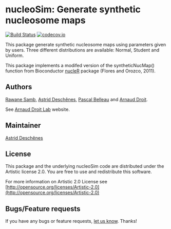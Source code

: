nucleoSim: Generate synthetic nucleosome maps
=====================

[![Build Status](https://travis-ci.org/adeschen/nucleoSim.svg?branch=master)](https://travis-ci.org/adeschen/nucleoSim)
[![codecov.io](http://codecov.io/github/adeschen/nucleoSim/coverage.svg?branch=master)](http://codecov.io/github/adeschen/nucleoSim?branch=master)

This package generate synthetic nucleosome maps using
parameters given by users. Three different
distributions are available: Normal, Student and Uniform.

This package implements a modifed version of the 
syntheticNucMap() function from Bioconductor 
[nucleR](http://www.bioconductor.org/packages/release/bioc/html/nucleR.html) 
package (Flores and Orozco, 2011).

## Authors ##

[Rawane Samb](https://ca.linkedin.com/in/rawanesamb 
"Rawane Samb"), 
[Astrid Desch&ecirc;nes](http://ca.linkedin.com/in/astriddeschenes 
"Astrid Desch&ecirc;nes"), 
[Pascal Belleau](http://ca.linkedin.com/in/pascalbelleau 
"Pascal Belleau") 
and [Arnaud Droit](http://ca.linkedin.com/in/drarnaud 
"Arnaud Droit").

See [Arnaud Droit Lab](http://bioinformatique.ulaval.ca/home/ 
"Arnaud Droit Lab") website.

## Maintainer ##

[Astrid Desch&ecirc;nes](http://ca.linkedin.com/in/astriddeschenes 
"Astrid Desch&ecirc;nes")

## License ##

This package and the underlying nucleoSim code are distributed under the 
Artistic license 2.0. You are free to use and redistribute this software. 

For more information on Artistic 2.0 License see
[http://opensource.org/licenses/Artistic-2.0](http://opensource.org/licenses/Artistic-2.0)

## Bugs/Feature requests ##

If you have any bugs or feature requests,
[let us know](https://github.com/adeschen/nucleoSim/issues). Thanks!
